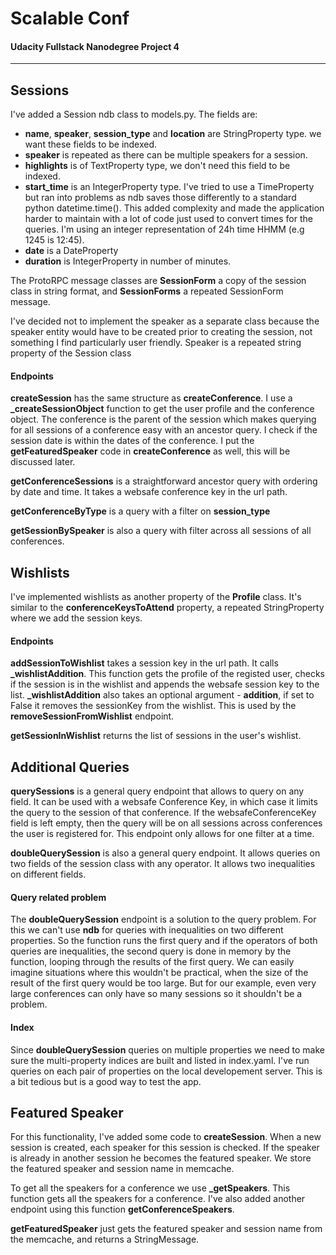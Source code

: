 # Scalable Conf
#### Udacity Fullstack Nanodegree Project 4
---


## Sessions

I've added a Session ndb class to models.py.
The fields are:
+ **name**, **speaker**, **session_type** and **location** are StringProperty type. we want these fields to be indexed. 
+ **speaker** is repeated as there can be multiple speakers for a session.
+ **highlights** is of TextProperty type, we don't need this field to be indexed.
+ **start_time** is an IntegerProperty type. I've tried to use a TimeProperty but ran into problems as ndb saves those differently to a standard python datetime.time(). This added complexity and made the application harder to maintain with a lot of code just used to convert times for the queries. I'm using an integer representation of 24h time HHMM (e.g 1245 is 12:45).
+ **date** is a DateProperty 
+ **duration** is IntegerProperty in number of minutes.

The ProtoRPC message classes are **SessionForm** a copy of the session class in string format, and **SessionForms** a repeated SessionForm message.

I've decided not to implement the speaker as a separate class because the speaker entity would have to be created prior to creating the session, not something I find particularly user friendly. Speaker is a repeated string property of the Session class 

#### Endpoints

**createSession** has the same structure as **createConference**. I use a **_createSessionObject** function to get the user profile and the conference object. The conference is the parent of the session which makes querying for all sessions of a conference easy with an ancestor query. I check if the session date is within the dates of the conference. I put the **getFeaturedSpeaker** code in **createConference** as well, this will be discussed later.

**getConferenceSessions** is a straightforward ancestor query with ordering by date and time. It takes a websafe conference key in the url path.

**getConferenceByType** is a query with a filter on **session_type**

**getSessionBySpeaker** is also a query with filter across all sessions of all conferences. 



## Wishlists

I've implemented wishlists as another property of the **Profile** class. It's similar to the **conferenceKeysToAttend** property, a repeated StringProperty
where we add the session keys.

#### Endpoints

**addSessionToWishlist** takes a session key in the url path. It calls **_wishlistAddition**. This function gets the profile of the registed user, checks if the session is in the wishlist and appends the websafe session key to the list. **_wishlistAddition** also takes an optional argument - **addition**, if set to False it removes the sessionKey from the wishlist. This is used by the **removeSessionFromWishlist** endpoint.

**getSessionInWishlist** returns the list of sessions in the user's wishlist.


## Additional Queries


**querySessions** is a general query endpoint that allows to query on any field. It can be used with a websafe Conference Key, in which case it limits the query to the session of that conference. If the websafeConferenceKey field is left empty, then the query will be on all sessions across conferences the user is registered for. This endpoint only allows for one filter at a time.

**doubleQuerySession** is also a general query endpoint. It allows queries on two fields of the session class with any operator. It allows two inequalities on different fields.


#### Query related problem

The **doubleQuerySession** endpoint is a solution to the query problem. For this we can't use **ndb** for queries with inequalities on two different properties. So the function runs the first query and if the operators of both queries are inequalities, the second query is done in memory by the function, looping through the results of the first query. We can easily imagine situations where this wouldn't be practical, when the size of the result of the first query would be too large. But for our example, even very large conferences can only have so many sessions so it shouldn't be a problem.


#### Index

Since **doubleQuerySession** queries on multiple properties we need to make sure the multi-property indices are built and listed in index.yaml. I've run queries on each pair of properties on the local developement server. This is a bit tedious but is a good way to test the app.


## Featured Speaker

For this functionality, I've added some code to **createSession**. When a new session is created, each speaker for this session is checked. If the speaker is already in another session he becomes the featured speaker. We store the featured speaker and session name in memcache.

To get all the speakers for a conference we use **_getSpeakers**. This function gets all the speakers for a conference. I've also added another endpoint using this function **getConferenceSpeakers**.

**getFeaturedSpeaker** just gets the featured speaker and session name from the memcache, and returns a StringMessage.

